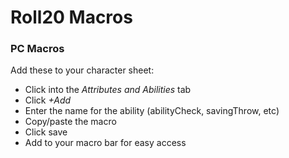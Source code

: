# Roll20 Macros

### PC Macros

Add these to your character sheet:

* Click into the _Attributes and Abilities_ tab
* Click _+Add_
* Enter the name for the ability (abilityCheck, savingThrow, etc)
* Copy/paste the macro
* Click save
* Add to your macro bar for easy access
